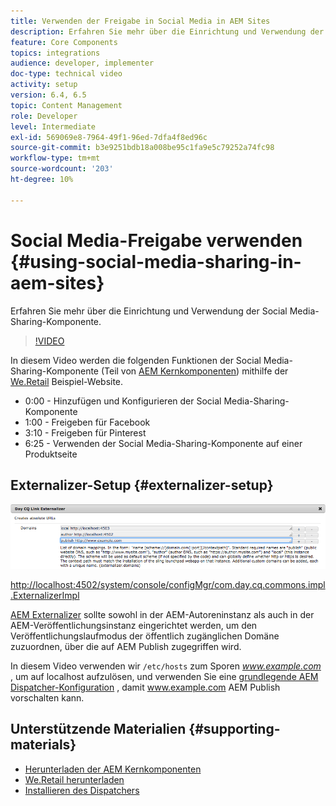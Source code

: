 ```yaml
---
title: Verwenden der Freigabe in Social Media in AEM Sites
description: Erfahren Sie mehr über die Einrichtung und Verwendung der Social Media-Sharing-Komponente.
feature: Core Components
topics: integrations
audience: developer, implementer
doc-type: technical video
activity: setup
version: 6.4, 6.5
topic: Content Management
role: Developer
level: Intermediate
exl-id: 569069e8-7964-49f1-96ed-7dfa4f8ed96c
source-git-commit: b3e9251bdb18a008be95c1fa9e5c79252a74fc98
workflow-type: tm+mt
source-wordcount: '203'
ht-degree: 10%

---
```


# Social Media-Freigabe verwenden {#using-social-media-sharing-in-aem-sites}

Erfahren Sie mehr über die Einrichtung und Verwendung der Social Media-Sharing-Komponente.

>[!VIDEO](https://video.tv.adobe.com/v/18897?quality=12&learn=on)

In diesem Video werden die folgenden Funktionen der Social Media-Sharing-Komponente (Teil von [AEM Kernkomponenten](https://experienceleague.adobe.com/docs/experience-manager-core-components/using/introduction.html?lang=de)) mithilfe der [We.Retail](https://github.com/Adobe-Marketing-Cloud/aem-sample-we-retail#weretail) Beispiel-Website.

* 0:00 - Hinzufügen und Konfigurieren der Social Media-Sharing-Komponente
* 1:00 - Freigeben für Facebook
* 3:10 - Freigeben für Pinterest
* 6:25 - Verwenden der Social Media-Sharing-Komponente auf einer Produktseite

## Externalizer-Setup {#externalizer-setup}

![Day CQ Link Externalizer ](assets/externalizer.png)

[http://localhost:4502/system/console/configMgr/com.day.cq.commons.impl.ExternalizerImpl](http://localhost:4502/system/console/configMgr/com.day.cq.commons.impl.ExternalizerImpl)

[AEM Externalizer](https://helpx.adobe.com/experience-manager/6-5/sites/developing/using/externalizer.html) sollte sowohl in der AEM-Autoreninstanz als auch in der AEM-Veröffentlichungsinstanz eingerichtet werden, um den Veröffentlichungslaufmodus der öffentlich zugänglichen Domäne zuzuordnen, über die auf AEM Publish zugegriffen wird.

In diesem Video verwenden wir `/etc/hosts` zum Sporen *www.example.com* , um auf localhost aufzulösen, und verwenden Sie eine [grundlegende AEM Dispatcher-Konfiguration](https://experienceleague.adobe.com/docs/experience-manager-dispatcher/using/getting-started/dispatcher-install.html) , damit www.example.com AEM Publish vorschalten kann.

## Unterstützende Materialien {#supporting-materials}

* [Herunterladen der AEM Kernkomponenten](https://github.com/adobe/aem-core-wcm-components/releases)
* [We.Retail herunterladen](https://github.com/Adobe-Marketing-Cloud/aem-sample-we-retail/releases)
* [Installieren des Dispatchers](https://experienceleague.adobe.com/docs/experience-manager-dispatcher/using/getting-started/dispatcher-install.html)
